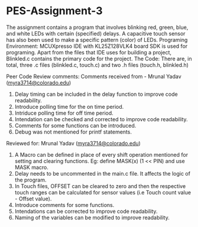 # PES-Assignment-3
The assignment contains a program that involves blinking red, green, blue, and white LEDs with certain (specified) delays. A capacitive touch sensor has also been used to make a specific pattern (color) of LEDs. Programing Environment: MCUXpresso IDE with KL25Z128VLK4 board SDK is used for programing. Apart from the files that IDE uses for building a project, Blinkled.c contains the primary code for the project. The Code: There are, in total, three .c files (blinkled.c, touch.c) and two .h files (touch.h, blinkled.h)

Peer Code Review comments:
Comments received from - Mrunal Yadav (myra3714@colorado.edu)

1. Delay timing can be included in the delay function to improve code readability. 
2. Introduce polling time for the on time period.
3. Intriduce polling time for off time period.
3. Intendation can be checked and corrected to improve code readability. 
4. Comments for some functions can be introduced.
5. Debug was not mentioned for printf statements.



Reviewed for: Mrunal Yadav (myra3714@colorado.edu)

1. A Macro can be defined in place of every shift operation mentioned for setting and clearing functions. Eg: define MASK(x) (1 << PIN) and use MASK macro.
2. Delay needs to be uncommented in the main.c file. It affects the logic of the program.
3. In Touch files, OFFSET can be cleared to zero and then the respective touch ranges can be calculated for sensor values (i.e Touch count value - Offset value).
4. Introduce comments for some functions.
5. Intendations can be corrected to improve code readability. 
6. Naming of the variables can be modified to improve readability.


